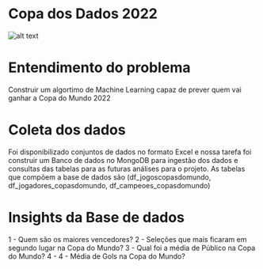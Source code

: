 # Copa dos Dados 2022
![alt text](https://thiagoramos20042-copa-dos-dados-copa-dos-dados-pvz399.streamlitapp.com/~/+/media/b1daaa75b564927e57fcbf8dc22bf890f9b6918e8810d881677faabf.png)
# Entendimento do problema
Construir um algortimo de Machine Learning capaz de prever quem vai ganhar a Copa do Mundo 2022

# Coleta dos dados
Foi disponibilizado conjuntos de dados no formato Excel e nossa tarefa foi construir um Banco de dados no MongoDB para ingestão dos dados e consultas das tabelas para as futuras análises para o projeto. As tabelas que compõem a base de dados são (df_jogoscopasdomundo, df_jogadores_copasdomundo, df_campeoes_copasdomundo)

# Insights da Base de dados
1 - Quem são os maiores vencedores?
2 - Seleções que mais ficaram em segundo lugar na Copa do Mundo?
3 - Qual foi a média de Público na Copa do Mundo?
4 - 4 - Média de Gols na Copa do Mundo? 
